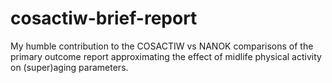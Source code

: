 # cosactiw-brief-report

My humble contribution to the COSACTIW vs NANOK comparisons of the primary outcome report approximating
the effect of midlife physical activity on (super)aging parameters.
